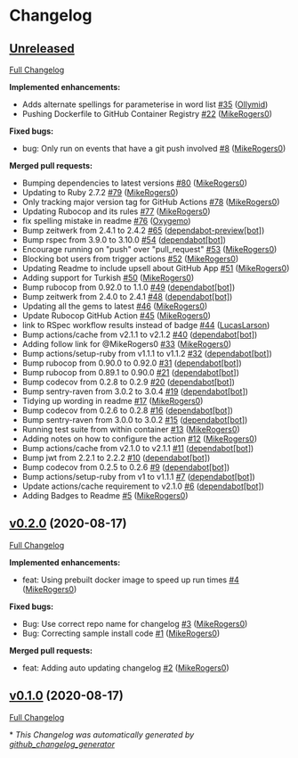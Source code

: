 # Changelog

## [Unreleased](https://github.com/TypoCI/spellcheck-action/tree/HEAD)

[Full Changelog](https://github.com/TypoCI/spellcheck-action/compare/v0.2.0...HEAD)

**Implemented enhancements:**

- Adds alternate spellings for parameterise in word list  [\#35](https://github.com/TypoCI/spellcheck-action/pull/35) ([Ollymid](https://github.com/Ollymid))
- Pushing Dockerfile to GitHub Container Registry [\#22](https://github.com/TypoCI/spellcheck-action/pull/22) ([MikeRogers0](https://github.com/MikeRogers0))

**Fixed bugs:**

- bug: Only run on events that have a git push involved [\#8](https://github.com/TypoCI/spellcheck-action/pull/8) ([MikeRogers0](https://github.com/MikeRogers0))

**Merged pull requests:**

- Bumping dependencies to latest versions [\#80](https://github.com/TypoCI/spellcheck-action/pull/80) ([MikeRogers0](https://github.com/MikeRogers0))
- Updating to Ruby 2.7.2 [\#79](https://github.com/TypoCI/spellcheck-action/pull/79) ([MikeRogers0](https://github.com/MikeRogers0))
- Only tracking major version tag for GitHub Actions [\#78](https://github.com/TypoCI/spellcheck-action/pull/78) ([MikeRogers0](https://github.com/MikeRogers0))
- Updating Rubocop and its rules [\#77](https://github.com/TypoCI/spellcheck-action/pull/77) ([MikeRogers0](https://github.com/MikeRogers0))
- fix spelling mistake in readme [\#76](https://github.com/TypoCI/spellcheck-action/pull/76) ([Oxygemo](https://github.com/Oxygemo))
- Bump zeitwerk from 2.4.1 to 2.4.2 [\#65](https://github.com/TypoCI/spellcheck-action/pull/65) ([dependabot-preview[bot]](https://github.com/apps/dependabot-preview))
- Bump rspec from 3.9.0 to 3.10.0 [\#54](https://github.com/TypoCI/spellcheck-action/pull/54) ([dependabot[bot]](https://github.com/apps/dependabot))
- Encourage running on "push" over "pull\_request" [\#53](https://github.com/TypoCI/spellcheck-action/pull/53) ([MikeRogers0](https://github.com/MikeRogers0))
- Blocking bot users from trigger actions [\#52](https://github.com/TypoCI/spellcheck-action/pull/52) ([MikeRogers0](https://github.com/MikeRogers0))
- Updating Readme to include upsell about GitHub App [\#51](https://github.com/TypoCI/spellcheck-action/pull/51) ([MikeRogers0](https://github.com/MikeRogers0))
- Adding support for Turkish [\#50](https://github.com/TypoCI/spellcheck-action/pull/50) ([MikeRogers0](https://github.com/MikeRogers0))
- Bump rubocop from 0.92.0 to 1.1.0 [\#49](https://github.com/TypoCI/spellcheck-action/pull/49) ([dependabot[bot]](https://github.com/apps/dependabot))
- Bump zeitwerk from 2.4.0 to 2.4.1 [\#48](https://github.com/TypoCI/spellcheck-action/pull/48) ([dependabot[bot]](https://github.com/apps/dependabot))
- Updating all the gems to latest [\#46](https://github.com/TypoCI/spellcheck-action/pull/46) ([MikeRogers0](https://github.com/MikeRogers0))
- Update Rubocop GitHub Action [\#45](https://github.com/TypoCI/spellcheck-action/pull/45) ([MikeRogers0](https://github.com/MikeRogers0))
- link to RSpec workflow results instead of badge [\#44](https://github.com/TypoCI/spellcheck-action/pull/44) ([LucasLarson](https://github.com/LucasLarson))
- Bump actions/cache from v2.1.1 to v2.1.2 [\#40](https://github.com/TypoCI/spellcheck-action/pull/40) ([dependabot[bot]](https://github.com/apps/dependabot))
- Adding follow link for @MikeRogers0 [\#33](https://github.com/TypoCI/spellcheck-action/pull/33) ([MikeRogers0](https://github.com/MikeRogers0))
- Bump actions/setup-ruby from v1.1.1 to v1.1.2 [\#32](https://github.com/TypoCI/spellcheck-action/pull/32) ([dependabot[bot]](https://github.com/apps/dependabot))
- Bump rubocop from 0.90.0 to 0.92.0 [\#31](https://github.com/TypoCI/spellcheck-action/pull/31) ([dependabot[bot]](https://github.com/apps/dependabot))
- Bump rubocop from 0.89.1 to 0.90.0 [\#21](https://github.com/TypoCI/spellcheck-action/pull/21) ([dependabot[bot]](https://github.com/apps/dependabot))
- Bump codecov from 0.2.8 to 0.2.9 [\#20](https://github.com/TypoCI/spellcheck-action/pull/20) ([dependabot[bot]](https://github.com/apps/dependabot))
- Bump sentry-raven from 3.0.2 to 3.0.4 [\#19](https://github.com/TypoCI/spellcheck-action/pull/19) ([dependabot[bot]](https://github.com/apps/dependabot))
- Tidying up wording in readme [\#17](https://github.com/TypoCI/spellcheck-action/pull/17) ([MikeRogers0](https://github.com/MikeRogers0))
- Bump codecov from 0.2.6 to 0.2.8 [\#16](https://github.com/TypoCI/spellcheck-action/pull/16) ([dependabot[bot]](https://github.com/apps/dependabot))
- Bump sentry-raven from 3.0.0 to 3.0.2 [\#15](https://github.com/TypoCI/spellcheck-action/pull/15) ([dependabot[bot]](https://github.com/apps/dependabot))
- Running test suite from within container [\#13](https://github.com/TypoCI/spellcheck-action/pull/13) ([MikeRogers0](https://github.com/MikeRogers0))
- Adding notes on how to configure the action [\#12](https://github.com/TypoCI/spellcheck-action/pull/12) ([MikeRogers0](https://github.com/MikeRogers0))
- Bump actions/cache from v2.1.0 to v2.1.1 [\#11](https://github.com/TypoCI/spellcheck-action/pull/11) ([dependabot[bot]](https://github.com/apps/dependabot))
- Bump jwt from 2.2.1 to 2.2.2 [\#10](https://github.com/TypoCI/spellcheck-action/pull/10) ([dependabot[bot]](https://github.com/apps/dependabot))
- Bump codecov from 0.2.5 to 0.2.6 [\#9](https://github.com/TypoCI/spellcheck-action/pull/9) ([dependabot[bot]](https://github.com/apps/dependabot))
- Bump actions/setup-ruby from v1 to v1.1.1 [\#7](https://github.com/TypoCI/spellcheck-action/pull/7) ([dependabot[bot]](https://github.com/apps/dependabot))
- Update actions/cache requirement to v2.1.0 [\#6](https://github.com/TypoCI/spellcheck-action/pull/6) ([dependabot[bot]](https://github.com/apps/dependabot))
- Adding Badges to Readme [\#5](https://github.com/TypoCI/spellcheck-action/pull/5) ([MikeRogers0](https://github.com/MikeRogers0))

## [v0.2.0](https://github.com/TypoCI/spellcheck-action/tree/v0.2.0) (2020-08-17)

[Full Changelog](https://github.com/TypoCI/spellcheck-action/compare/v0.1.0...v0.2.0)

**Implemented enhancements:**

- feat: Using prebuilt docker image to speed up run times [\#4](https://github.com/TypoCI/spellcheck-action/pull/4) ([MikeRogers0](https://github.com/MikeRogers0))

**Fixed bugs:**

- Bug: Use correct repo name for changelog [\#3](https://github.com/TypoCI/spellcheck-action/pull/3) ([MikeRogers0](https://github.com/MikeRogers0))
- Bug: Correcting sample install code [\#1](https://github.com/TypoCI/spellcheck-action/pull/1) ([MikeRogers0](https://github.com/MikeRogers0))

**Merged pull requests:**

- feat: Adding auto updating changelog [\#2](https://github.com/TypoCI/spellcheck-action/pull/2) ([MikeRogers0](https://github.com/MikeRogers0))

## [v0.1.0](https://github.com/TypoCI/spellcheck-action/tree/v0.1.0) (2020-08-17)

[Full Changelog](https://github.com/TypoCI/spellcheck-action/compare/0cfaa2ca908b4703af0170f1703344c5e17ee626...v0.1.0)



\* *This Changelog was automatically generated by [github_changelog_generator](https://github.com/github-changelog-generator/github-changelog-generator)*
